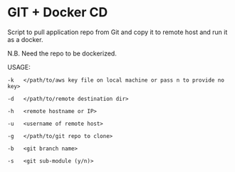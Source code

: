 # GIT + Docker CD

Script to pull application repo from Git and copy it to remote host and run it as a docker.

N.B. Need the repo to be dockerized.

USAGE:

    -k   </path/to/aws key file on local machine or pass n to provide no key>

    -d   </path/to/remote destination dir>

    -h   <remote hostname or IP>

    -u   <username of remote host>

    -g   </path/to/git repo to clone>

    -b   <git branch name>

    -s   <git sub-module (y/n)>
